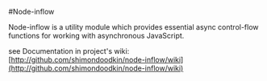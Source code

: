 #Node-inflow

Node-inflow is a utility module which provides essential async control-flow functions for working with asynchronous JavaScript.

see Documentation in project's wiki: [http://github.com/shimondoodkin/node-inflow/wiki](http://github.com/shimondoodkin/node-inflow/wiki)
